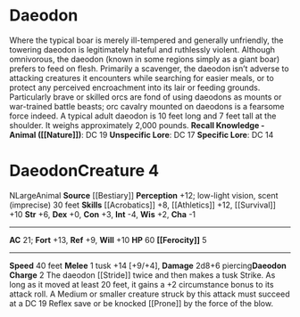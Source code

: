 ﻿---
ac: '21'
alignment: N
all_resistance: null
burrow_speed: null
charisma: '-1'
climb_speed: null
constitution: '+3'
creature_ability:
- Daeodon Charge
- Ferocity
creature_family: '[[DATABASE/monsterfamily/Boar|Boar]]'
description: "Where the typical boar is merely ill-tempered and generally unfriendly,\
  \ the towering daeodon is legitimately hateful and ruthlessly violent. Although\
  \ omnivorous, the daeodon (known in some regions simply as a giant boar) prefers\
  \ to feed on flesh. Primarily a scavenger, the daeodon isn\u2019t adverse to attacking\
  \ creatures it encounters while searching for easier meals, or to protect any perceived\
  \ encroachment into its lair or feeding grounds. Particularly brave or skilled orcs\
  \ are fond of using daeodons as mounts or war-trained battle beasts; orc cavalry\
  \ mounted on daeodons is a fearsome force indeed.<br/><br/> A typical adult daeodon\
  \ is 10 feet long and 7 feet tall at the shoulder. It weighs approximately 2,000\
  \ pounds.<br/><br/><b><u>Recall Knowledge - Animal</u> ( [[DATABASE/skill/Nature|Nature]]\
  \ )</b>: DC 19<br/><b><u>Unspecific Lore</u></b>: DC 17<br/><b><u>Specific Lore</u></b>:\
  \ DC 14"
dexterity: '+0'
element: null
fly_speed: null
fortitude: '+13'
hardness: null
hp: '60'
id: '53'
immunity: null
intelligence: '-4'
land_speed: '40'
language: null
level: '4'
max_speed: '40'
name: Daeodon
perception: '+12'
rarity: Common
reflex: '+9'
resistance: null
rus_type_level: null
school: null
sense:
- low-light vision
- scent (imprecise) 30 feet
size: Large
skill:
- '[[DATABASE/skill/Acrobatics|Acrobatics]] +8'
- '[[DATABASE/skill/Athletics|Athletics]] +12'
- '[[DATABASE/skill/Survival|Survival]] +10'
source: '[[DATABASE/source/Bestiary|Bestiary]]'
speed:
- 40 feet
spell: null
strength: '+6'
strength_req: '6'
strongest_save:
- Fortitude
swim_speed: null
trait:
- '[[DATABASE/trait/Animal|Animal]]'
type: Creature
vision: Low-light vision
weakest_save:
- Reflex
weakness: null
will: '+10'
wisdom: '+2'

---
# Daeodon

Where the typical boar is merely ill-tempered and generally unfriendly, the towering daeodon is legitimately hateful and ruthlessly violent. Although omnivorous, the daeodon (known in some regions simply as a giant boar) prefers to feed on flesh. Primarily a scavenger, the daeodon isn’t adverse to attacking creatures it encounters while searching for easier meals, or to protect any perceived encroachment into its lair or feeding grounds. Particularly brave or skilled orcs are fond of using daeodons as mounts or war-trained battle beasts; orc cavalry mounted on daeodons is a fearsome force indeed.
 A typical adult daeodon is 10 feet long and 7 feet tall at the shoulder. It weighs approximately 2,000 pounds.
**Recall Knowledge - Animal ([[Nature]])**: DC 19
**Unspecific Lore**: DC 17
**Specific Lore**: DC 14

# Daeodon<span class="item-type">Creature 4</span>

<span class="trait-alignment item-trait">N</span><span class="trait-size item-trait">Large</span><span class="item-trait">Animal</span>
**Source** [[Bestiary]]
**Perception** +12; low-light vision, scent (imprecise) 30 feet
**Skills** [[Acrobatics]] +8, [[Athletics]] +12, [[Survival]] +10
**Str** +6, **Dex** +0, **Con** +3, **Int** -4, **Wis** +2, **Cha** -1

---
**AC** 21; **Fort** +13, **Ref** +9, **Will** +10
**HP** 60
<span class="in-box-ability">**[[Ferocity]]** <span class="action-icon">5</span> </span>

---
**Speed** 40 feet
<span class="in-box-ability">**Melee** <span class="action-icon">1</span> tusk +14 [+9/+4], **Damage** 2d8+6 piercing</span><span class="in-box-ability">**Daeodon Charge** <span class="action-icon">2</span> The daeodon [[Stride]] twice and then makes a tusk Strike. As long as it moved at least 20 feet, it gains a +2 circumstance bonus to its attack roll. A Medium or smaller creature struck by this attack must succeed at a DC 19 Reflex save or be knocked [[Prone]] by the force of the blow.</span>